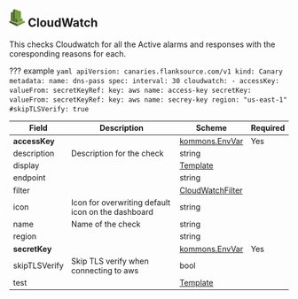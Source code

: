 ## <img src='https://raw.githubusercontent.com/flanksource/flanksource-ui/main/src/icons/cloudwatch.svg' style='height: 32px'/> CloudWatch

This checks Cloudwatch for all the Active alarms and responses with the coresponding reasons for each. 

??? example
     ```yaml
     apiVersion: canaries.flanksource.com/v1
     kind: Canary
     metadata:
       name: dns-pass
     spec:
       interval: 30
       cloudwatch:
         - accessKey:
             valueFrom:
               secretKeyRef:
                 key: aws
                 name: access-key
           secretKey:
             valueFrom:
               secretKeyRef:
                 key: aws
                 name: secrey-key
           region: "us-east-1"
           #skipTLSVerify: true
     ```

| Field | Description | Scheme | Required |
| ----- | ----------- | ------ | -------- |
| **accessKey** |  | [kommons.EnvVar](https://pkg.go.dev/github.com/flanksource/kommons#EnvVar) | Yes |
| description | Description for the check | string |  |
| display |  | [Template](#template) |  |
| endpoint |  | string |  |
| filter |  | [CloudWatchFilter](#cloudwatchfilter) |  |
| icon | Icon for overwriting default icon on the dashboard | string |  |
| name | Name of the check | string |  |
| region |  | string |  |
| **secretKey** |  | [kommons.EnvVar](https://pkg.go.dev/github.com/flanksource/kommons#EnvVar) | Yes |
| skipTLSVerify | Skip TLS verify when connecting to aws | bool |  |
| test |  | [Template](#template) |  |
